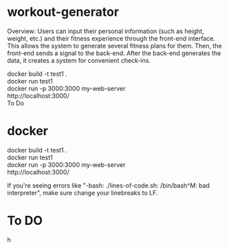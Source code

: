 # workout-generator

Overview: Users can input their personal information (such as height, weight, etc.) and their fitness experience through the front-end interface. This allows the system to generate several fitness plans for them. Then, the front-end sends a signal to the back-end. After the back-end generates the data, it creates a system for convenient check-ins.

docker build -t test1 . <br>
docker run test1 <br>
docker run -p 3000:3000 my-web-server<br>
http://localhost:3000/<br>
To Do

# docker

docker build -t test1 . <br>
docker run test1 <br>
docker run -p 3000:3000 my-web-server<br>
http://localhost:3000/<br>


If you're seeing errors like "-bash: ./lines-of-code.sh: /bin/bash^M: bad interpreter", make sure change your linebreaks to LF.
# To DO
h
